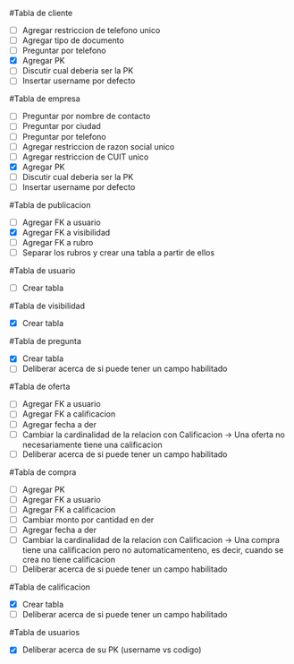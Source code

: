 #Tabla de cliente
- [ ] Agregar restriccion de telefono unico
- [ ] Agregar tipo de documento
- [ ] Preguntar por telefono
- [x] Agregar PK
- [ ] Discutir cual deberia ser la PK
- [ ] Insertar username por defecto

#Tabla de empresa
- [ ] Preguntar por nombre de contacto
- [ ] Preguntar por ciudad
- [ ] Preguntar por telefono
- [ ] Agregar restriccion de razon social unico
- [ ] Agregar restriccion de CUIT unico
- [x] Agregar PK
- [ ] Discutir cual deberia ser la PK
- [ ] Insertar username por defecto

#Tabla de publicacion
- [ ] Agregar FK a usuario
- [x] Agregar FK a visibilidad
- [ ] Agregar FK a rubro
- [ ] Separar los rubros y crear una tabla a partir de ellos

#Tabla de usuario
- [ ] Crear tabla

#Tabla de visibilidad
- [x] Crear tabla

#Tabla de pregunta
- [x] Crear tabla
- [ ] Deliberar acerca de si puede tener un campo habilitado

#Tabla de oferta
- [ ] Agregar FK a usuario
- [ ] Agregar FK a calificacion
- [ ] Agregar fecha a der
- [ ] Cambiar la cardinalidad de la relacion con Calificacion -> Una oferta no necesariamente tiene una calificacion
- [ ] Deliberar acerca de si puede tener un campo habilitado

#Tabla de compra
- [ ] Agregar PK
- [ ] Agregar FK a usuario
- [ ] Agregar FK a calificacion
- [ ] Cambiar monto por cantidad en der
- [ ] Agregar fecha a der
- [ ] Cambiar la cardinalidad de la relacion con Calificacion -> Una compra tiene una calificacion pero no automaticamenteno, es decir, cuando se crea no tiene calificacion
- [ ] Deliberar acerca de si puede tener un campo habilitado

#Tabla de calificacion
- [x] Crear tabla
- [ ] Deliberar acerca de si puede tener un campo habilitado

#Tabla de usuarios
- [x] Deliberar acerca de su PK (username vs codigo)
